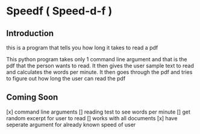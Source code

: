 # Speedf ( Speed-d-f )

## Introduction
this is a program that tells you how long it takes to read a pdf

This python program takes only 1 command line argument and that is
the pdf that the person wants to read. It then gives the user sample
text to read and calculates the words per minute. It then goes through
the pdf and tries to figure out how long the user can read the pdf

## Coming Soon
[x] command line arguments
[] reading test to see words per minute
[] get random excerpt for user to read
[] works with all documents
[x] have seperate argument for already known speed of user
